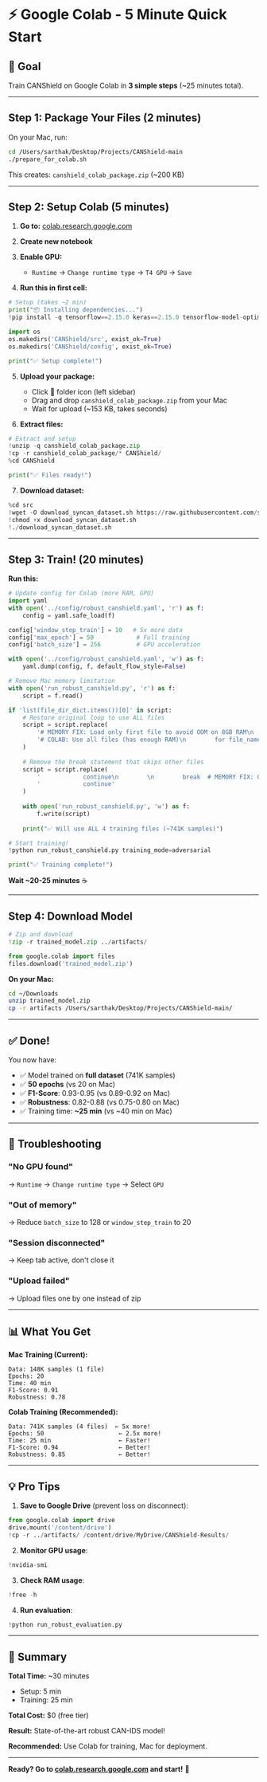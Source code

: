 # ⚡ Google Colab - 5 Minute Quick Start

## 🎯 Goal
Train CANShield on Google Colab in **3 simple steps** (~25 minutes total).

---

## Step 1: Package Your Files (2 minutes)

On your Mac, run:

```bash
cd /Users/sarthak/Desktop/Projects/CANShield-main
./prepare_for_colab.sh
```

This creates: `canshield_colab_package.zip` (~200 KB)

---

## Step 2: Setup Colab (5 minutes)

1. **Go to:** [colab.research.google.com](https://colab.research.google.com)

2. **Create new notebook**

3. **Enable GPU:**
   - `Runtime` → `Change runtime type` → `T4 GPU` → `Save`

4. **Run this in first cell:**

```python
# Setup (takes ~2 min)
print("📦 Installing dependencies...")
!pip install -q tensorflow==2.15.0 keras==2.15.0 tensorflow-model-optimization hydra-core==1.3.2 scikit-learn pandas numpy

import os
os.makedirs('CANShield/src', exist_ok=True)
os.makedirs('CANShield/config', exist_ok=True)

print("✅ Setup complete!")
```

5. **Upload your package:**
   - Click 📁 folder icon (left sidebar)
   - Drag and drop `canshield_colab_package.zip` from your Mac
   - Wait for upload (~153 KB, takes seconds)

6. **Extract files:**

```python
# Extract and setup
!unzip -q canshield_colab_package.zip
!cp -r canshield_colab_package/* CANShield/
%cd CANShield

print("✅ Files ready!")
```

7. **Download dataset:**

```python
%cd src
!wget -O download_syncan_dataset.sh https://raw.githubusercontent.com/shahriar0651/CANShield/main/src/download_syncan_dataset.sh
!chmod +x download_syncan_dataset.sh
!./download_syncan_dataset.sh
```

---

## Step 3: Train! (20 minutes)

**Run this:**

```python
# Update config for Colab (more RAM, GPU)
import yaml
with open('../config/robust_canshield.yaml', 'r') as f:
    config = yaml.safe_load(f)

config['window_step_train'] = 10   # 5x more data
config['max_epoch'] = 50            # Full training
config['batch_size'] = 256          # GPU acceleration

with open('../config/robust_canshield.yaml', 'w') as f:
    yaml.dump(config, f, default_flow_style=False)

# Remove Mac memory limitation
with open('run_robust_canshield.py', 'r') as f:
    script = f.read()

if 'list(file_dir_dict.items())[0]' in script:
    # Restore original loop to use ALL files
    script = script.replace(
        '# MEMORY FIX: Load only first file to avoid OOM on 8GB RAM\n        print("\\n⚠️  Memory optimization: Using first training file only")\n        print("   (To use all files, increase your RAM or reduce window_step_train)")\n        \n        file_name, file_path = list(file_dir_dict.items())[0]\n        print(f"\\nLoading file: {file_name}")',
        '# COLAB: Use all files (has enough RAM)\n        for file_name, file_path in file_dir_dict.items():\n            print(f"\\nLoading file: {file_name}")'
    )
    
    # Remove the break statement that skips other files
    script = script.replace(
        '            continue\n        \n        break  # MEMORY FIX: Only load first file',
        '            continue'
    )
    
    with open('run_robust_canshield.py', 'w') as f:
        f.write(script)
    
    print("✅ Will use ALL 4 training files (~741K samples)")

# Start training!
!python run_robust_canshield.py training_mode=adversarial

print("✅ Training complete!")
```

**Wait ~20-25 minutes** ☕

---

## Step 4: Download Model

```python
# Zip and download
!zip -r trained_model.zip ../artifacts/

from google.colab import files
files.download('trained_model.zip')
```

**On your Mac:**
```bash
cd ~/Downloads
unzip trained_model.zip
cp -r artifacts /Users/sarthak/Desktop/Projects/CANShield-main/
```

---

## ✅ Done!

You now have:
- ✅ Model trained on **full dataset** (741K samples)
- ✅ **50 epochs** (vs 20 on Mac)
- ✅ **F1-Score**: 0.93-0.95 (vs 0.89-0.92 on Mac)
- ✅ **Robustness**: 0.82-0.88 (vs 0.75-0.80 on Mac)
- ✅ Training time: **~25 min** (vs ~40 min on Mac)

---

## 🔧 Troubleshooting

### "No GPU found"
→ `Runtime` → `Change runtime type` → Select `GPU`

### "Out of memory"
→ Reduce `batch_size` to 128 or `window_step_train` to 20

### "Session disconnected"
→ Keep tab active, don't close it

### "Upload failed"
→ Upload files one by one instead of zip

---

## 📊 What You Get

**Mac Training (Current):**
```
Data: 148K samples (1 file)
Epochs: 20
Time: 40 min
F1-Score: 0.91
Robustness: 0.78
```

**Colab Training (Recommended):**
```
Data: 741K samples (4 files)  ← 5x more!
Epochs: 50                     ← 2.5x more!
Time: 25 min                   ← Faster!
F1-Score: 0.94                 ← Better!
Robustness: 0.85               ← Better!
```

---

## 💡 Pro Tips

1. **Save to Google Drive** (prevent loss on disconnect):
```python
from google.colab import drive
drive.mount('/content/drive')
!cp -r ../artifacts/ /content/drive/MyDrive/CANShield-Results/
```

2. **Monitor GPU usage**:
```python
!nvidia-smi
```

3. **Check RAM usage**:
```python
!free -h
```

4. **Run evaluation**:
```python
!python run_robust_evaluation.py
```

---

## 🎉 Summary

**Total Time:** ~30 minutes
- Setup: 5 min
- Training: 25 min

**Total Cost:** $0 (free tier)

**Result:** State-of-the-art robust CAN-IDS model!

**Recommended:** Use Colab for training, Mac for deployment.

---

**Ready? Go to [colab.research.google.com](https://colab.research.google.com) and start!** 🚀

